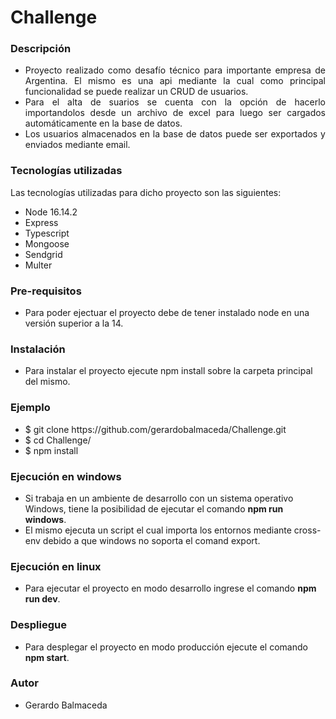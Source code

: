 <h1> Challenge</h1>

<h3>Descripción</h3>

<ul>
  <li align="justify">Proyecto realizado como desafío técnico para importante empresa de Argentina. El mismo es una api mediante la cual como principal funcionalidad se puede realizar un CRUD de usuarios.
  </li>
<li align="justify">
  Para el alta de suarios se cuenta con la opción de hacerlo importandolos desde un archivo de excel para luego ser cargados automáticamente en la base de datos.
</li>
<li align="justify">
 Los usuarios almacenados en la base de datos puede ser exportados y enviados mediante email.
</li>
</ul>


<h3>Tecnologías utilizadas</h3>
<p>Las tecnologías utilizadas para dicho proyecto son las siguientes: </p>
<ul>
  <li>Node 16.14.2</li>
  <li>Express</li>
  <li>Typescript</li>
  <li>Mongoose</li>
  <li>Sendgrid</li>
  <li>Multer</li>
</ul>

<h3>Pre-requisitos</h3>
<ul>
  <li>Para poder ejectuar el proyecto debe de tener instalado node en una versión superior a la 14.</li>
</ul>

<h3>Instalación</h3>
<ul>
  <li>Para instalar el proyecto ejecute npm install sobre la carpeta principal del mismo.</li>
</ul>

<h3>Ejemplo</h3>
<ul>
  <li>$ git clone https://github.com/gerardobalmaceda/Challenge.git</li>
  <li>$ cd Challenge/ </li>
  <li>$ npm install</li>
</ul>

<h3>Ejecución en windows</h3>
<ul>
  <li>Si trabaja en un ambiente de desarrollo con un sistema operativo Windows, tiene la posibilidad de ejecutar el comando <b>npm run windows</b>.</li>
  <li>El mismo ejecuta un script el cual importa los entornos mediante cross-env debido a que windows no soporta el comand export.</li>
</ul>

<h3>Ejecución en linux</h3>
<ul>
  <li>Para ejecutar el proyecto en modo desarrollo ingrese el comando <b>npm run dev</b>.</li>
</ul>

<h3>Despliegue</h3>
<ul>
  <li>Para desplegar el proyecto en modo producción ejecute el comando <b>npm start</b>.</li>
</ul>

<h3>Autor</h3>
<ul>
  <li>Gerardo Balmaceda</li>
</ul>